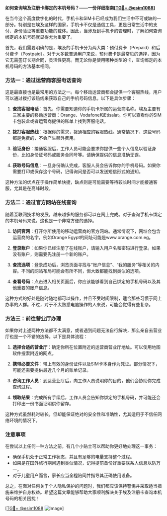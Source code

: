 **如何查询埃及注册卡绑定的本机号码？——一份详细指南[[TG💪+ @esim1088](https://t.me/s/esim1088)]**

在当今这个高度数字化的时代，手机卡和SIM卡已经成为我们生活中不可或缺的一部分。特别是在埃及这样的国家，手机卡不仅是通信工具，更是日常生活中的支付、身份验证等重要功能的载体。因此，当涉及到手机卡的管理时，了解如何查询绑定的本机号码就显得尤为重要了。

首先，我们需要明确的是，埃及的手机卡分为两大类：预付费卡（Prepaid）和后付费卡（Postpaid）。对于大多数普通用户来说，预付费卡是最常见的选择，因为它无需签订长期合同，灵活性更高。而无论你是使用哪种类型的卡，查询绑定的本机号码的方法基本相同。

### 方法一：通过运营商客服电话查询

这是最直接也是最常用的方法之一。每个移动运营商都会提供一个客服热线，用户可以通过拨打该热线来获取自己的手机号码信息。以下是具体步骤：

1. **查找客服电话**：首先，你需要知道你的手机卡所属的运营商名称。埃及主要有三家主要的移动运营商：Orange、Vodafone和Etisalat。你可以查看你的SIM卡包装盒或者运营商提供的账单上找到客服电话。

2. **拨打客服热线**：根据你的需求，拨通相应的客服热线。通常情况下，这些号码都是免费的，不会产生额外费用。

3. **验证身份**：接通客服后，工作人员可能会要求你提供一些个人信息以验证身份，比如身份证号码或服务合同号等。请确保提供的信息准确无误。

4. **获取号码信息**：一旦身份确认完成，客服人员会告诉你你的手机号码。如果你需要打印或保存这个号码，记得询问是否可以发送短信形式的通知。

这种方法的优点在于操作简单快捷，缺点则是可能需要等待较长时间才能接通客服，尤其是在高峰时段。

### 方法二：通过官方网站在线查询

随着互联网技术的发展，越来越多的服务都可以在网上完成。对于查询手机卡绑定的本机号码来说，这也是一个非常方便的选择。

1. **访问官网**：打开你所使用的移动运营商的官方网站。通常情况下，网址会包含运营商的名字，例如Orange Egypt的网址可能是www.orange.com.eg。

2. **登录账户**：如果你已经注册了在线账户，请输入用户名和密码进行登录。如果没有账户，则需要先注册一个新的账户。

3. **查找选项**：登录成功后，浏览页面寻找与“账户信息”、“我的服务”等相关的内容。不同的网站布局可能会有所不同，但大致都能找到类似的选项。

4. **查看号码**：点击进入相关页面后，你应该能够看到自己绑定的手机号码以及其他重要的账户信息。

这种方式的好处是随时随地都可以操作，并且不受时间限制，适合那些习惯于网上办事的人群。不过，对于不太熟悉电脑操作的人来说，可能会觉得有些复杂。

### 方法三：前往营业厅办理

如果你对上述两种方法都不太满意，或者遇到问题无法自行解决，那么亲自去营业厅也是一个不错的选择。以下是具体流程：

1. **选择合适的营业厅**：确定你所在位置附近的运营商营业厅地址。可以使用地图软件搜索附近的网点。

2. **携带必要文件**：带上有效的身份证件以及SIM卡本身作为凭证。部分情况下，可能还需要提供最近几个月的账单记录。

3. **咨询工作人员**：到达营业厅后，向工作人员说明你的目的，他们会协助你完成查询过程。

4. **领取结果**：完成所有手续后，工作人员会告知你绑定的手机号码，并可能还会打印出一份书面证明供你留存。

这种方式虽然耗时较长，但却能保证绝对的安全性和准确性，尤其适用于不信任网络环境的情况下。

### 注意事项

在尝试以上任何一种方法之前，有几个小贴士可以帮助你更好地处理这一事务：

- 确保手机处于正常工作状态，并且有足够的电量支持整个过程。
- 如果是在国外旅行期间遇到类似情况，记得提前备份好重要联系人信息以防万一。
- 对于儿童用户而言，家长应当全程陪同并指导其正确使用设备。

总之，在面对任何关于个人隐私保护的问题时，我们都应该保持警惕并采取适当措施来维护自身权益。希望这篇文章能够帮助大家顺利解决关于埃及注册卡查询本机号码的相关困扰！

[[TG💪+ @esim1088](https://t.me/s/esim1088) ![Image](https://i.postimg.cc/4NQfJmqS/Snipaste-2025-05-13-00-14-12.png)]